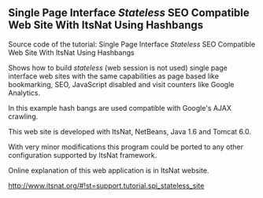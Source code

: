 Single Page Interface *Stateless* SEO Compatible Web Site With ItsNat Using Hashbangs
--------------------------------------------

Source code of the tutorial: Single Page Interface *Stateless* SEO Compatible Web Site With ItsNat Using Hashbangs

Shows how to build *stateless* (web session is not used) single page interface web sites with the same capabilities as page based
like bookmarking, SEO, JavaScript disabled and visit counters like Google Analytics.

In this example hash bangs are used compatible with Google's AJAX crawling.

This web site is developed with ItsNat, NetBeans, Java 1.6 and Tomcat 6.0.

With very minor modifications this program could be ported to any other configuration
supported by ItsNat framework.

Online explanation of this web application is in ItsNat website.

http://www.itsnat.org/#!st=support.tutorial.spi_stateless_site

